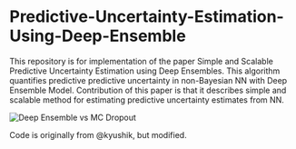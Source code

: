 # Predictive-Uncertainty-Estimation-Using-Deep-Ensemble
This repository is for implementation of the paper Simple and Scalable Predictive Uncertainty Estimation using Deep Ensembles. This algorithm quantifies predictive predictive uncertainty in non-Bayesian NN with Deep Ensemble Model.  Contribution of this paper is that it describes simple and scalable method for estimating predictive uncertainty estimates from NN.

![Deep Ensemble vs MC Dropout](https://user-images.githubusercontent.com/49624517/62756661-91d3cd00-bab3-11e9-9eae-2fa0f5f94668.png)

 Code is originally from @kyushik, but modified.
